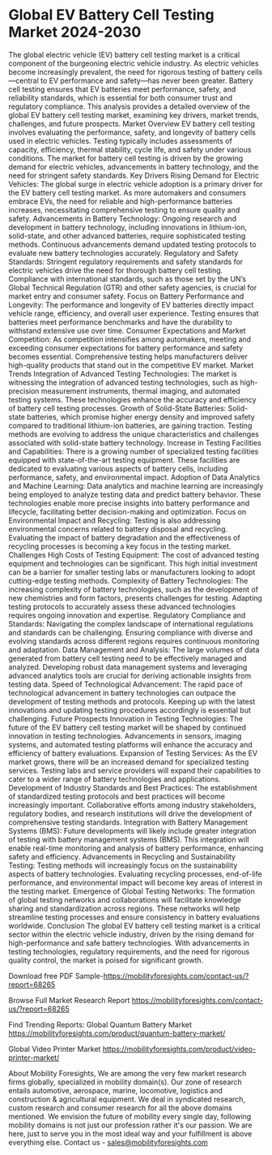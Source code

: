 # Global EV Battery Cell Testing Market 2024-2030

The global electric vehicle (EV) battery cell testing market is a critical component of the burgeoning electric vehicle industry. As electric vehicles become increasingly prevalent, the need for rigorous testing of battery cells—central to EV performance and safety—has never been greater. Battery cell testing ensures that EV batteries meet performance, safety, and reliability standards, which is essential for both consumer trust and regulatory compliance.
This analysis provides a detailed overview of the global EV battery cell testing market, examining key drivers, market trends, challenges, and future prospects.
Market Overview
EV battery cell testing involves evaluating the performance, safety, and longevity of battery cells used in electric vehicles. Testing typically includes assessments of capacity, efficiency, thermal stability, cycle life, and safety under various conditions. The market for battery cell testing is driven by the growing demand for electric vehicles, advancements in battery technology, and the need for stringent safety standards.
Key Drivers
Rising Demand for Electric Vehicles: The global surge in electric vehicle adoption is a primary driver for the EV battery cell testing market. As more automakers and consumers embrace EVs, the need for reliable and high-performance batteries increases, necessitating comprehensive testing to ensure quality and safety.
Advancements in Battery Technology: Ongoing research and development in battery technology, including innovations in lithium-ion, solid-state, and other advanced batteries, require sophisticated testing methods. Continuous advancements demand updated testing protocols to evaluate new battery technologies accurately.
Regulatory and Safety Standards: Stringent regulatory requirements and safety standards for electric vehicles drive the need for thorough battery cell testing. Compliance with international standards, such as those set by the UN’s Global Technical Regulation (GTR) and other safety agencies, is crucial for market entry and consumer safety.
Focus on Battery Performance and Longevity: The performance and longevity of EV batteries directly impact vehicle range, efficiency, and overall user experience. Testing ensures that batteries meet performance benchmarks and have the durability to withstand extensive use over time.
Consumer Expectations and Market Competition: As competition intensifies among automakers, meeting and exceeding consumer expectations for battery performance and safety becomes essential. Comprehensive testing helps manufacturers deliver high-quality products that stand out in the competitive EV market.
Market Trends
Integration of Advanced Testing Technologies: The market is witnessing the integration of advanced testing technologies, such as high-precision measurement instruments, thermal imaging, and automated testing systems. These technologies enhance the accuracy and efficiency of battery cell testing processes.
Growth of Solid-State Batteries: Solid-state batteries, which promise higher energy density and improved safety compared to traditional lithium-ion batteries, are gaining traction. Testing methods are evolving to address the unique characteristics and challenges associated with solid-state battery technology.
Increase in Testing Facilities and Capabilities: There is a growing number of specialized testing facilities equipped with state-of-the-art testing equipment. These facilities are dedicated to evaluating various aspects of battery cells, including performance, safety, and environmental impact.
Adoption of Data Analytics and Machine Learning: Data analytics and machine learning are increasingly being employed to analyze testing data and predict battery behavior. These technologies enable more precise insights into battery performance and lifecycle, facilitating better decision-making and optimization.
Focus on Environmental Impact and Recycling: Testing is also addressing environmental concerns related to battery disposal and recycling. Evaluating the impact of battery degradation and the effectiveness of recycling processes is becoming a key focus in the testing market.
Challenges
High Costs of Testing Equipment: The cost of advanced testing equipment and technologies can be significant. This high initial investment can be a barrier for smaller testing labs or manufacturers looking to adopt cutting-edge testing methods.
Complexity of Battery Technologies: The increasing complexity of battery technologies, such as the development of new chemistries and form factors, presents challenges for testing. Adapting testing protocols to accurately assess these advanced technologies requires ongoing innovation and expertise.
Regulatory Compliance and Standards: Navigating the complex landscape of international regulations and standards can be challenging. Ensuring compliance with diverse and evolving standards across different regions requires continuous monitoring and adaptation.
Data Management and Analysis: The large volumes of data generated from battery cell testing need to be effectively managed and analyzed. Developing robust data management systems and leveraging advanced analytics tools are crucial for deriving actionable insights from testing data.
Speed of Technological Advancement: The rapid pace of technological advancement in battery technologies can outpace the development of testing methods and protocols. Keeping up with the latest innovations and updating testing procedures accordingly is essential but challenging.
Future Prospects
Innovation in Testing Technologies: The future of the EV battery cell testing market will be shaped by continued innovation in testing technologies. Advancements in sensors, imaging systems, and automated testing platforms will enhance the accuracy and efficiency of battery evaluations.
Expansion of Testing Services: As the EV market grows, there will be an increased demand for specialized testing services. Testing labs and service providers will expand their capabilities to cater to a wider range of battery technologies and applications.
Development of Industry Standards and Best Practices: The establishment of standardized testing protocols and best practices will become increasingly important. Collaborative efforts among industry stakeholders, regulatory bodies, and research institutions will drive the development of comprehensive testing standards.
Integration with Battery Management Systems (BMS): Future developments will likely include greater integration of testing with battery management systems (BMS). This integration will enable real-time monitoring and analysis of battery performance, enhancing safety and efficiency.
Advancements in Recycling and Sustainability Testing: Testing methods will increasingly focus on the sustainability aspects of battery technologies. Evaluating recycling processes, end-of-life performance, and environmental impact will become key areas of interest in the testing market.
Emergence of Global Testing Networks: The formation of global testing networks and collaborations will facilitate knowledge sharing and standardization across regions. These networks will help streamline testing processes and ensure consistency in battery evaluations worldwide.
Conclusion
The global EV battery cell testing market is a critical sector within the electric vehicle industry, driven by the rising demand for high-performance and safe battery technologies. With advancements in testing technologies, regulatory requirements, and the need for rigorous quality control, the market is poised for significant growth.


Download free PDF Sample-https://mobilityforesights.com/contact-us/?report=68265


Browse Full Market Research Report 
https://mobilityforesights.com/contact-us/?report=68265


Find Trending Reports:
Global Quantum Battery Market
https://mobilityforesights.com/product/quantum-battery-market/

Global Video Printer Market
https://mobilityforesights.com/product/video-printer-market/




About Mobility Foresights,
We are among the very few market research firms globally, specialized in mobility domain(s). Our zone of research entails automotive, aerospace, marine, locomotive, logistics and construction & agricultural equipment. We deal in syndicated research, custom research and consumer research for all the above domains mentioned.
We envision the future of mobility every single day, following mobility domains is not just our profession rather it's our passion. We are here, just to serve you in the most ideal way and your fulfillment is above everything else. Contact us -  sales@mobilityforesights.com 
